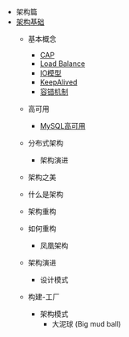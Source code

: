 * 架构篇
* [架构基础](/architecture/ArchitectureBase.md)
     * 基本概念
        * [CAP](/architecture/concept/CAP.md)
        * [Load Balance](/architecture/concept/LoadBalance.md)
        * [IO模型](/architecture/concept/IOModel.md)
        * [KeepAlived](/architecture/concept/keepAlived.md)
        * [容错机制](/architecture/concept/tolerance.md)
     * 高可用
        * [MySQL高可用](/architecture/HA/MySQLHA.md)
     * 分布式架构
       * 架构演进
       
     * 架构之美
     
     * 什么是架构    
     
     * 架构重构
   
   * 如何重构               
   
     * 凤凰架构
   
   * 架构演进 
   
     * 设计模式
   
   * 构建-工厂 
   
     * 架构模式
       * 大泥球 (Big mud ball) 
